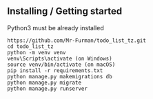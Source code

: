 Installing / Getting started
----------------------------

Python3 must be already installed

```source-shell
https://github.com/Mr-Furman/todo_list_tz.git
cd todo_list_tz
python -m venv venv
venv\Scripts\activate (on Windows)
source venv/bin/activate (on macOS)
pip install -r requirements.txt
python manage.py makemigrations db
python manage.py migrate
python manage.py runserver
```
